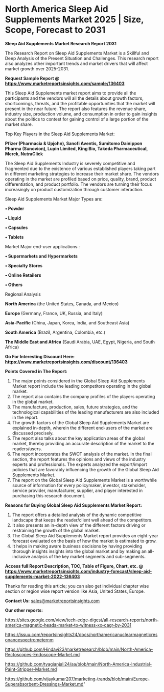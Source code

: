  # North America Sleep Aid Supplements Market 2025 | Size, Scope, Forecast to 2031

<strong>Sleep Aid Supplements Market Research Report 2031</strong>

The Research Report on Sleep Aid Supplements Market is a Skillful and Deep Analysis of the Present Situation and Challenges. This research report also analyzes other important trends and market drivers that will affect market growth over 2025-2031.

<strong>Request Sample Report @ <a href=https://www.marketreportsinsights.com/sample/136403>https://www.marketreportsinsights.com/sample/136403</a></strong>

This Sleep Aid Supplements market report aims to provide all the participants and the vendors will all the details about growth factors, shortcomings, threats, and the profitable opportunities that the market will present in the near future. The report also features the revenue share, industry size, production volume, and consumption in order to gain insights about the politics to contest for gaining control of a large portion of the market share.

Top Key Players in the Sleep Aid Supplements Market:

<strong>Pfizer (Pharmacia & Upjohn), Sanofi Aventis, Sumitomo Dainippon Pharma (Sunovion), Lupin Limited, King Bio, Takeda Pharmaceutical, Merck, NutraClick</strong>

The Sleep Aid Supplements Industry is severely competitive and fragmented due to the existence of various established players taking part in different marketing strategies to increase their market share. The vendors operating in the market are profiled based on price, quality, brand, product differentiation, and product portfolio. The vendors are turning their focus increasingly on product customization through customer interaction.

Sleep Aid Supplements Market Major Types are:

<strong>• Powder

• Liquid

• Capsules

• Tablets</strong>

Market Major end-user applications :

<strong>• Supermarkets and Hypermarkets

• Specialty Stores

• Online Retailers

• Others</strong>

Regional Analysis

</u><strong><b>North America</b></strong> (the United States, Canada, and Mexico)

<strong><b>Europe </b></strong>(Germany, France, UK, Russia, and Italy)

<strong><b>Asia-Pacific</b></strong> (China, Japan, Korea, India, and Southeast Asia)

<strong><b>South America</b></strong> (Brazil, Argentina, Colombia, etc.)

<strong><b>The Middle East and Africa</b></strong> (Saudi Arabia, UAE, Egypt, Nigeria, and South Africa)

<strong>Go For Interesting Discount Here: <a href=https://www.marketreportsinsights.com/discount/136403>https://www.marketreportsinsights.com/discount/136403</a></strong>

<strong>Points Covered in The Report:</strong>
<ol>
  <li>The major points considered in the Global Sleep Aid Supplements Market report include the leading competitors operating in the global market.</li>
  <li>The report also contains the company profiles of the players operating in the global market.</li>
  <li>The manufacture, production, sales, future strategies, and the technological capabilities of the leading manufacturers are also included in the report.</li>
  <li>The growth factors of the Global Sleep Aid Supplements Market are explained in-depth, wherein the different end-users of the market are discussed precisely.</li>
  <li>The report also talks about the key application areas of the global market, thereby providing an accurate description of the market to the readers/users.</li>
  <li>The report incorporates the SWOT analysis of the market. In the final section, the report features the opinions and views of the industry experts and professionals. The experts analyzed the export/import policies that are favorably influencing the growth of the Global Sleep Aid Supplements Market.</li>
  <li>The report on the Global Sleep Aid Supplements Market is a worthwhile source of information for every policymaker, investor, stakeholder, service provider, manufacturer, supplier, and player interested in purchasing this research document.</li>
</ol>
<strong>Reasons for Buying Global Sleep Aid Supplements Market Report:</strong>

<ol>
  <li>The report offers a detailed analysis of the dynamic competitive landscape that keeps the reader/client well ahead of the competitors.</li>
  <li>It also presents an in-depth view of the different factors driving or restraining the growth of the global market.</li>
  <li>The Global Sleep Aid Supplements Market report provides an eight-year forecast evaluated on the basis of how the market is estimated to grow.</li>
  <li>It helps in making aware business decisions by having providing thorough insights insights into the global market and by making an all-inclusive analysis of the key market segments and sub-segments.</li>
</ol>
<strong>Access full Report Description, TOC, Table of Figure, Chart, etc. @ <a href=https://www.marketreportsinsights.com/industry-forecast/sleep-aid-supplements-market-2022-136403>https://www.marketreportsinsights.com/industry-forecast/sleep-aid-supplements-market-2022-136403</a></strong>


Thanks for reading this article; you can also get individual chapter wise section or region wise report version like Asia, United States, Europe.

<strong>Contact Us:</strong>
sales@marketreportsinsights.com

<strong>Our other reports:</strong>

<a href=https://sites.google.com/view/tech-edge-digest/all-research-reports/north-america-magnetic-heads-market-to-witness-xx-cagr-by-2031>https://sites.google.com/view/tech-edge-digest/all-research-reports/north-america-magnetic-heads-market-to-witness-xx-cagr-by-2031</a>

<a href=https://issuu.com/reportsinsights24/docs/northamericanuclearmagneticresonancespectrometernm>https://issuu.com/reportsinsights24/docs/northamericanuclearmagneticresonancespectrometernm</a>

<a href=https://github.com/Hindavi23/marketresearch/blob/main/North-America-Rectoscopes-Endoscope-Market.md>https://github.com/Hindavi23/marketresearch/blob/main/North-America-Rectoscopes-Endoscope-Market.md</a>

<a href=https://github.com/tyagianjali24/aa/blob/main/North-America-Industrial-Paint-Stripper-Market.md>https://github.com/tyagianjali24/aa/blob/main/North-America-Industrial-Paint-Stripper-Market.md</a>

<a href=https://github.com/vijaykumar207/marketing-trands/blob/main/Europe-Superabsorbent-Dressings-Market.md>https://github.com/vijaykumar207/marketing-trands/blob/main/Europe-Superabsorbent-Dressings-Market.md</a>"
